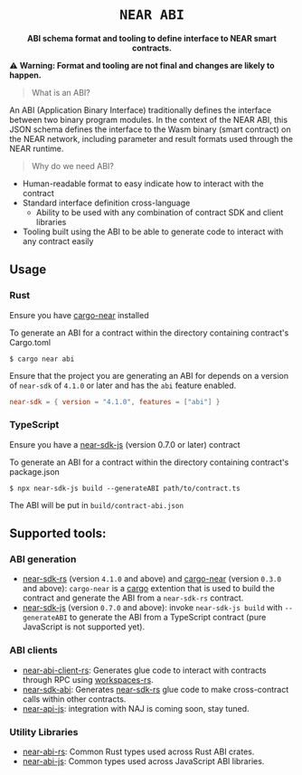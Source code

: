 <div align="center">

  <h1><code>NEAR ABI</code></h1>

  <p>
    <strong>ABI schema format and tooling to define interface to NEAR smart contracts.</strong>
  </p>
</div>

⚠️ **Warning: Format and tooling are not final and changes are likely to happen.**

> What is an ABI?

An ABI (Application Binary Interface) traditionally defines the interface between two binary program modules. In the context of the NEAR ABI, this JSON schema defines the interface to the Wasm binary (smart contract) on the NEAR network, including parameter and result formats used through the NEAR runtime.

> Why do we need ABI?

- Human-readable format to easy indicate how to interact with the contract
- Standard interface definition cross-language
  - Ability to be used with any combination of contract SDK and client libraries
- Tooling built using the ABI to be able to generate code to interact with any contract easily

## Usage

### Rust
Ensure you have [cargo-near](https://github.com/near/cargo-near) installed

To generate an ABI for a contract within the directory containing contract's Cargo.toml

```console
$ cargo near abi
```

Ensure that the project you are generating an ABI for depends on a version of `near-sdk` of `4.1.0` or later and has the `abi` feature enabled.

```toml
near-sdk = { version = "4.1.0", features = ["abi"] }
```

### TypeScript
Ensure you have a [near-sdk-js](https://github.com/near/near-sdk-js) (version 0.7.0 or later) contract

To generate an ABI for a contract within the directory containing contract's package.json

```console
$ npx near-sdk-js build --generateABI path/to/contract.ts
```

The ABI will be put in `build/contract-abi.json`

## Supported tools:

### ABI generation
- [near-sdk-rs](https://github.com/near/near-sdk-rs) (version `4.1.0` and above) and [cargo-near](https://github.com/near/cargo-near) (version `0.3.0` and above): `cargo-near` is a [cargo](https://doc.rust-lang.org/cargo/) extention that is used to build the contract and generate the ABI from a `near-sdk-rs` contract.
- [near-sdk-js](https://github.com/near/near-sdk-js) (version `0.7.0` and above): invoke `near-sdk-js build` with `--generateABI` to generate the ABI from a TypeScript contract (pure JavaScript is not supported yet).

### ABI clients
- [near-abi-client-rs](https://github.com/near/near-abi-client-rs): Generates glue code to interact with contracts through RPC using [workspaces-rs](https://github.com/near/workspaces-rs).
- [near-sdk-abi](https://github.com/near/near-sdk-abi): Generates [near-sdk-rs](https://github.com/near/near-sdk-rs) glue code to make cross-contract calls within other contracts.
- [near-api-js](https://github.com/near/near-api-js): integration with NAJ is coming soon, stay tuned.

### Utility Libraries
- [near-abi-rs](https://github.com/near/near-abi-rs): Common Rust types used across Rust ABI crates.
- [near-abi-js](https://github.com/near/near-abi-js): Common types used across JavaScript ABI libraries.

